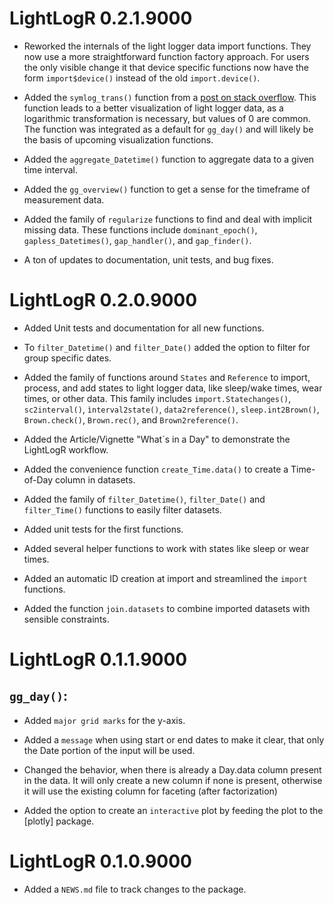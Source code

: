 # LightLogR 0.2.1.9000

* Reworked the internals of the light logger data import functions. They now use a more straightforward function factory approach. For users the only visible change it that device specific functions now have the form `import$device()` instead of the old `import.device()`.

* Added the `symlog_trans()` function from a [post on stack overflow](https://stackoverflow.com/a/14674703). This function leads to a better visualization of light logger data, as a logarithmic transformation is necessary, but values of 0 are common. The function was integrated as a default for `gg_day()` and will likely be the basis of upcoming visualization functions.

* Added the `aggregate_Datetime()` function to aggregate data to a given time interval.

* Added the `gg_overview()` function to get a sense for the timeframe of measurement data.

* Added the family of `regularize` functions to find and deal with implicit missing data. These functions include `dominant_epoch()`, `gapless_Datetimes()`, `gap_handler()`, and `gap_finder()`. 

* A ton of updates to documentation, unit tests, and bug fixes.

# LightLogR 0.2.0.9000

* Added Unit tests and documentation for all new functions.

* To `filter_Datetime()` and `filter_Date()` added the option to filter for group specific dates.

* Added the family of functions around `States` and `Reference` to import, process, and add states to light logger data, like sleep/wake times, wear times, or other data. This family includes `import.Statechanges()`, `sc2interval()`, `ìnterval2state()`, `data2reference()`, `sleep.int2Brown()`, `Brown.check()`, `Brown.rec()`, and `Brown2reference()`. 

* Added the Article/Vignette "What´s in a Day" to demonstrate the LightLogR workflow.

* Added the convenience function `create_Time.data()` to create a Time-of-Day column in datasets.

* Added the family of `filter_Datetime()`, `filter_Date()` and `filter_Time()` functions to easily filter datasets.

* Added unit tests for the first functions.

* Added several helper functions to work with states like sleep or wear times.

* Added an automatic ID creation at import and streamlined the `import` functions.

* Added the function `join.datasets` to combine imported datasets with sensible constraints.

# LightLogR 0.1.1.9000

## `gg_day()`:
* Added `major grid marks` for the y-axis.

* Added a `message` when using start or end dates to make it clear, that only the Date portion of the input will be used.

* Changed the behavior, when there is already a Day.data column present in the data. It will only create a new column if none is present, otherwise it will use the existing column for faceting (after factorization)

* Added the option to create an `interactive` plot by feeding the plot to the [plotly] package.

# LightLogR 0.1.0.9000

* Added a `NEWS.md` file to track changes to the package.

